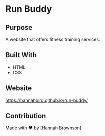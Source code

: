# Run Buddy

## Purpose
A website that offers fitness training services.

## Built With
* HTML
* CSS

## Website
https://hannahbird.github.io/run-buddy/

## Contribution
Made with ❤️ by [Hannah Brownson]
